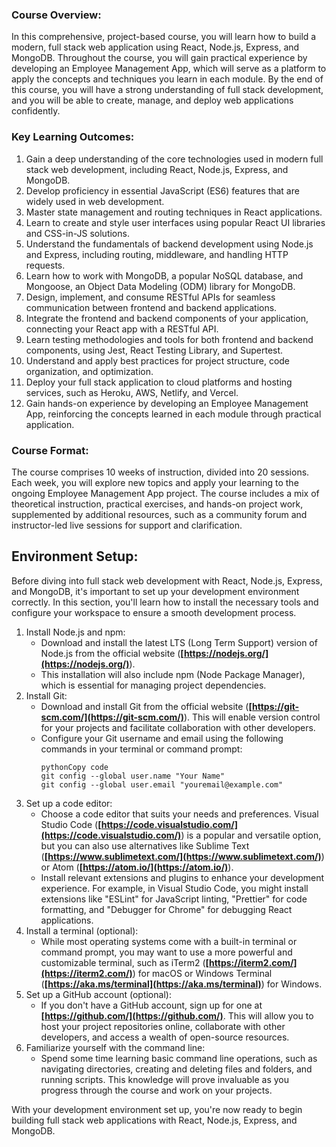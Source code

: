 ### Course Overview:

In this comprehensive, project-based course, you will learn how to build a modern, full stack web application using React, Node.js, Express, and MongoDB. Throughout the course, you will gain practical experience by developing an Employee Management App, which will serve as a platform to apply the concepts and techniques you learn in each module. By the end of this course, you will have a strong understanding of full stack development, and you will be able to create, manage, and deploy web applications confidently.

### Key Learning Outcomes:

1. Gain a deep understanding of the core technologies used in modern full stack web development, including React, Node.js, Express, and MongoDB.
2. Develop proficiency in essential JavaScript (ES6) features that are widely used in web development.
3. Master state management and routing techniques in React applications.
4. Learn to create and style user interfaces using popular React UI libraries and CSS-in-JS solutions.
5. Understand the fundamentals of backend development using Node.js and Express, including routing, middleware, and handling HTTP requests.
6. Learn how to work with MongoDB, a popular NoSQL database, and Mongoose, an Object Data Modeling (ODM) library for MongoDB.
7. Design, implement, and consume RESTful APIs for seamless communication between frontend and backend applications.
8. Integrate the frontend and backend components of your application, connecting your React app with a RESTful API.
9. Learn testing methodologies and tools for both frontend and backend components, using Jest, React Testing Library, and Supertest.
10. Understand and apply best practices for project structure, code organization, and optimization.
11. Deploy your full stack application to cloud platforms and hosting services, such as Heroku, AWS, Netlify, and Vercel.
12. Gain hands-on experience by developing an Employee Management App, reinforcing the concepts learned in each module through practical application.

### Course Format:

The course comprises 10 weeks of instruction, divided into 20 sessions. Each week, you will explore new topics and apply your learning to the ongoing Employee Management App project. The course includes a mix of theoretical instruction, practical exercises, and hands-on project work, supplemented by additional resources, such as a community forum and instructor-led live sessions for support and clarification.

## Environment Setup:

Before diving into full stack web development with React, Node.js, Express, and MongoDB, it's important to set up your development environment correctly. In this section, you'll learn how to install the necessary tools and configure your workspace to ensure a smooth development process.

1. Install Node.js and npm:
   - Download and install the latest LTS (Long Term Support) version of Node.js from the official website (**[https://nodejs.org/](https://nodejs.org/)**).
   - This installation will also include npm (Node Package Manager), which is essential for managing project dependencies.
2. Install Git:
   - Download and install Git from the official website (**[https://git-scm.com/](https://git-scm.com/)**). This will enable version control for your projects and facilitate collaboration with other developers.
   - Configure your Git username and email using the following commands in your terminal or command prompt:
     ```
     pythonCopy code
     git config --global user.name "Your Name"
     git config --global user.email "youremail@example.com"

     ```
3. Set up a code editor:
   - Choose a code editor that suits your needs and preferences. Visual Studio Code (**[https://code.visualstudio.com/](https://code.visualstudio.com/)**) is a popular and versatile option, but you can also use alternatives like Sublime Text (**[https://www.sublimetext.com/](https://www.sublimetext.com/)**) or Atom (**[https://atom.io/](https://atom.io/)**).
   - Install relevant extensions and plugins to enhance your development experience. For example, in Visual Studio Code, you might install extensions like "ESLint" for JavaScript linting, "Prettier" for code formatting, and "Debugger for Chrome" for debugging React applications.
4. Install a terminal (optional):
   - While most operating systems come with a built-in terminal or command prompt, you may want to use a more powerful and customizable terminal, such as iTerm2 (**[https://iterm2.com/](https://iterm2.com/)**) for macOS or Windows Terminal (**[https://aka.ms/terminal](https://aka.ms/terminal)**) for Windows.
5. Set up a GitHub account (optional):
   - If you don't have a GitHub account, sign up for one at **[https://github.com/](https://github.com/)**. This will allow you to host your project repositories online, collaborate with other developers, and access a wealth of open-source resources.
6. Familiarize yourself with the command line:
   - Spend some time learning basic command line operations, such as navigating directories, creating and deleting files and folders, and running scripts. This knowledge will prove invaluable as you progress through the course and work on your projects.

With your development environment set up, you're now ready to begin building full stack web applications with React, Node.js, Express, and MongoDB.
